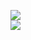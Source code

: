 [![](https://img.shields.io/badge/Made%20With-Github%20Spray-lightgrey.svg?style=for-the-badge&logo=github)](https://github.com/Annihil/github-spray#1452)  
[![](https://i.imgur.com/2DrTn0Z.gif)](https://github.com/Annihil/github-spray)